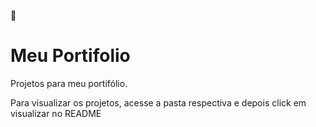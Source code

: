 📁 <h1>Meu Portifolio</h1> 
 Projetos para meu portifólio.
 <p>Para visualizar os projetos, acesse a pasta respectiva e depois click em visualizar no README</p>

